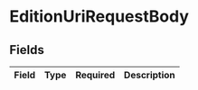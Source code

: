 # EditionUriRequestBody


## Fields

| Field       | Type        | Required    | Description |
| ----------- | ----------- | ----------- | ----------- |